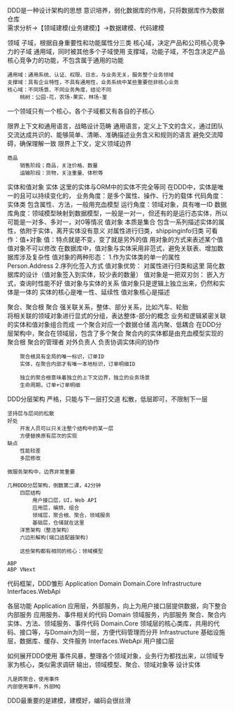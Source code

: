 DDD是一种设计架构的思想
意识培养，弱化数据库的作用，只将数据库作为数据仓库  
需求分析->【领域建模(业务建模)】->数据建模、代码建模

领域
子域，根据自身重要性和功能属性分三类
    核心域，决定产品和公司核心竞争力的子域
    通用域，同时被其他多个子域使用
    支撑域，功能子域，不包含决定产品核心竞争力的功能，不包含属于通用的功能
    
    通用域：通用系统、认证、权限、日志，与业务无关，服务整个业务领域
    支撑域：具有企业特性，不具有通用性，业务系统中某些重要但非核心业务
    核心域：不同场景、不同业务角度，结论不同
        桃树：公园-花，农场-果实，林场-茎
        
一个领域只有一个核心，各个子域都又有各自的子核心


限界上下文和通用语言，战略设计范畴
    通用语言，定义上下文的含义，通过团队交流达成共识的、能够简单、清晰、准确描述业务含义和规则的语言
        避免交流障碍，确保理解一致
    限界上下文，定义领域边界
        
    商品
        销售阶段；商品，关注价格、数量
        运输阶段：货物，关注重量、体积等
        

实体和值对象
    实体
        这里的实体与ORM中的实体不完全等同
        在DDD中，实体是唯一的且可以持续变化的，
        业务角度：是多个属性、操作、行为的载体
        代码角度：实体类 包含属性、方法，一般用充血模型
        运行角度：领域对象，具有唯一ID    数据库角度：领域模型映射到数据模型，一般是一对一，但还有的是运行态实体，所以可能是一对多、多对一，对0等情况
    值对象
        本质是集合
        包含一系列描述实体的属性，依附于实体，离开实体没有意义
        对属性进行归类，shippinginfo归类
        可看作：值+对象
            值：特点就是不变，变了就是另外的值
            用对象的方式来表述某个值
        值对象不可以修改
        在数据库中，值对象与实体采用非范式，避免关联表、增加数据库涉及复杂性
        值对象的两种形态：
                1.作为实体类的单一的属性 Person.Address
                2.序列化签入方式
        值对象优势：
            对属性进行归类和这里
            简化数据库的设计（值对象签入到实体，较少表的数量）
        值对象是一把双刃剑：
            嵌入方式，查询时性能不好
        值对象与实体的关系
            值对象只是逻辑上独立出来，仍然和实体是一体的
            实体的核心是唯一性、延续性
            值对象核心是描述
            
聚合、聚合根
    聚合
        强关联关系，整体、部分关系，比如汽车、轮胎        
        将相关联的领域对象进行显式的分组，表达整体-部分的概念
        业务和逻辑紧密关联的实体和值对象组合而成
        一个聚合对应一个数据仓储
        高内聚、低耦合
        在DDD分层架构中，聚合在领域层，包含了多个聚合
        聚合内的实体都是由充血模型实现的
    聚合根
        聚合的管理者
        对外负责人
        负责协调实体间的协作
        
        聚合根具有全局的唯一标识，订单ID
        实体，在聚合内部才有唯一本地标识，订单明细ID
        
        独立的聚合根意味着独立的上下文边界，独立的业务场景
        生命周期，订单+订单明细

DDD分层架构
    严格，只能与下一层打交道
    松散，低层即可，不限制下一层
    
    坚持层与层间的松散
    好处
        开发人员可以只关注整个结构中的某一层
        方便替换原有层次的实现
    缺点
        性能较差
        多层修改
    
    微服务架构中，边界非常重要
    
    几种DDD分层架构，倒数第二课，42分钟
        四层结构
            用户接口层，UI，Web API
            应用层，编排、组合
            领域层，聚合根、聚合，领域服务
            基础层，仓储就在这里
        洋葱架构（整洁架构）            
        六边形解构(端口适配器架构)
        
        这些架构都有相同的核心：领域模型
        
    ABP 
    ABP VNext
   
代码框架，DDD雏形
    Application
    Domain
    Domain.Core
    Infrastructure
    Interfaces.WebApi

各层功能
    Application
        应用层，外部服务，向上为用户接口层提供数据，向下整合内部服务
        应用服务、事件相关的代码
    Domain
        领域服务，内部服务
        聚合、聚合内实体、方法、领域服务、事件代码
    Domain.Core
        领域层的核心类库，共用的代码、接口等，与Domain为同一层，方便代码管理而分开
    Infrastructure
        基础设施层，数据库、缓存、文件服务
    Interfaces.WebApi
        用户接口层
        
如何展开DDD使用
    事件风暴，整理各个领域对象，业务行为都找出来，以领域专家为核心，类似需求调研
        输出，领域模型、聚合、领域对象等
    设计实体
    
    凡是跨聚合，使用事件
    内部使用事件，外部MQ
    
DDD最重要的是建模，建模好，编码会很丝滑
